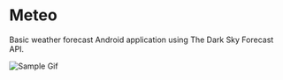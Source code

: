 # Meteo

Basic weather forecast Android application using The Dark Sky Forecast API.

![Sample Gif](https://gfycat.com/UnlinedBasicIcterinewarbler)

[DejaVu]:https://play.google.com/store/apps/details?id=vincorp.in.dejavu
